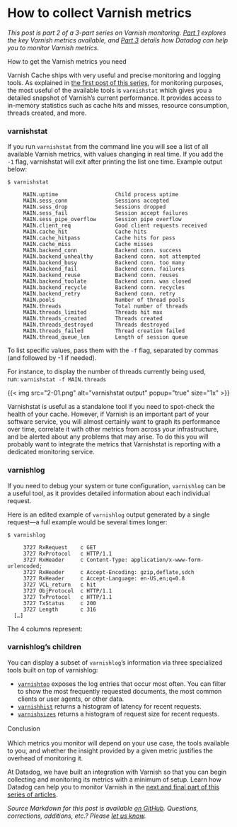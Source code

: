 # How to collect Varnish metrics


*This post is part 2 of a 3-part series on Varnish monitoring. [Part 1](https://www.datadoghq.com/blog/top-varnish-performance-metrics/) explores the key Varnish metrics available, and [Part 3](https://www.datadoghq.com/blog/monitor-varnish-using-datadog/) details how Datadog can help you to monitor Varnish metrics.*

How to get the Varnish metrics you need


Varnish Cache ships with very useful and precise monitoring and logging tools. As explained in [the first post of this series](https://www.datadoghq.com/blog/top-varnish-performance-metrics/), for monitoring purposes, the most useful of the available tools is `varnishstat` which gives you a detailed snapshot of Varnish’s current performance. It provides access to in-memory statistics such as cache hits and misses, resource consumption, threads created, and more.

### varnishstat


If you run `varnishstat` from the command line you will see a list of all available Varnish metrics, with values changing in real time. If you add the `-1` flag, varnishstat will exit after printing the list one time. Example output below:




    $ varnishstat      
      
         MAIN.uptime                  Child process uptime      
         MAIN.sess_conn               Sessions accepted      
         MAIN.sess_drop               Sessions dropped      
         MAIN.sess_fail               Session accept failures      
         MAIN.sess_pipe_overflow      Session pipe overflow      
         MAIN.client_req              Good client requests received      
         MAIN.cache_hit               Cache hits      
         MAIN.cache_hitpass           Cache hits for pass      
         MAIN.cache_miss              Cache misses      
         MAIN.backend_conn            Backend conn. success      
         MAIN.backend_unhealthy       Backend conn. not attempted      
         MAIN.backend_busy            Backend conn. too many      
         MAIN.backend_fail            Backend conn. failures      
         MAIN.backend_reuse           Backend conn. reuses      
         MAIN.backend_toolate         Backend conn. was closed      
         MAIN.backend_recycle         Backend conn. recycles      
         MAIN.backend_retry           Backend conn. retry      
         MAIN.pools                   Number of thread pools      
         MAIN.threads                 Total number of threads      
         MAIN.threads_limited         Threads hit max      
         MAIN.threads_created         Threads created      
         MAIN.threads_destroyed       Threads destroyed      
         MAIN.threads_failed          Thread creation failed      
         MAIN.thread_queue_len        Length of session queue



To list specific values, pass them with the `-f` flag, separated by commas (and followed by -1 if needed).

For instance, to display the number of threads currently being used, run: `varnishstat -f MAIN.threads`

{{< img src="2-01.png" alt="varnishstat output" popup="true" size="1x" >}}

Varnishstat is useful as a standalone tool if you need to spot-check the health of your cache. However, if Varnish is an important part of your software service, you will almost certainly want to graph its performance over time, correlate it with other metrics from across your infrastructure, and be alerted about any problems that may arise. To do this you will probably want to integrate the metrics that Varnishstat is reporting with a dedicated monitoring service.

### varnishlog


If you need to debug your system or tune configuration, `varnishlog` can be a useful tool, as it provides detailed information about each individual request.

Here is an edited example of `varnishlog` output generated by a single request—a full example would be several times longer:




    $ varnishlog      
      
         3727 RxRequest    c GET      
         3727 RxProtocol   c HTTP/1.1      
         3727 RxHeader     c Content-Type: application/x-www-form-urlencoded;      
         3727 RxHeader     c Accept-Encoding: gzip,deflate,sdch      
         3727 RxHeader     c Accept-Language: en-US,en;q=0.8      
         3727 VCL_return   c hit      
         3727 ObjProtocol  c HTTP/1.1      
         3727 TxProtocol   c HTTP/1.1      
         3727 TxStatus     c 200      
         3727 Length       c 316      
      […]



The 4 columns represent:



### varnishlog’s children


You can display a subset of `varnishlog`’s information via three specialized tools built on top of varnishlog:



-   [`varnishtop`](https://www.varnish-cache.org/docs/2.1/tutorial/statistics.html#varnishtop) exposes the log entries that occur most often. You can filter to show the most frequently requested documents, the most common clients or user agents, or other data.
-   [`varnishhist`](https://www.varnish-cache.org/docs/2.1/tutorial/statistics.html#varnishhist) returns a histogram of latency for recent requests.
-   [`varnishsizes`](https://www.varnish-cache.org/docs/2.1/tutorial/statistics.html#varnishsizes) returns a histogram of request size for recent requests.



<span style="line-height: 1.5;">Conclusion</span>


Which metrics you monitor will depend on your use case, the tools available to you, and whether the insight provided by a given metric justifies the overhead of monitoring it.

At Datadog, we have built an integration with Varnish so that you can begin collecting and monitoring its metrics with a minimum of setup. Learn how Datadog can help you to monitor Varnish in the [next and final part of this series of articles](https://www.datadoghq.com/blog/monitor-varnish-using-datadog/).



*Source Markdown for this post is available [on GitHub](https://github.com/DataDog/the-monitor/blob/master/varnish/how_to_collect_varnish_metrics.md). Questions, corrections, additions, etc.? Please [let us know](https://github.com/DataDog/the-monitor/issues).*
